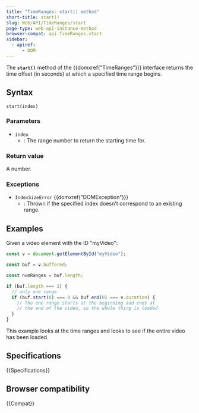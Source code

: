 ```yaml
---
title: "TimeRanges: start() method"
short-title: start()
slug: Web/API/TimeRanges/start
page-type: web-api-instance-method
browser-compat: api.TimeRanges.start
sidebar:
  - apiref:
      - DOM
---
```


The **`start()`** method of the {{domxref("TimeRanges")}} interface returns the time offset (in seconds) at which a specified time range begins.

## Syntax

```js-nolint
start(index)
```

### Parameters

- `index`
  - : The range number to return the starting time for.

### Return value

A number.

### Exceptions

- `IndexSizeError` {{domxref("DOMException")}}
  - : Thrown if the specified index doesn't correspond to an
    existing range.

## Examples

Given a video element with the ID "myVideo":

```js
const v = document.getElementById("myVideo");

const buf = v.buffered;

const numRanges = buf.length;

if (buf.length === 1) {
  // only one range
  if (buf.start(0) === 0 && buf.end(0) === v.duration) {
    // The one range starts at the beginning and ends at
    // the end of the video, so the whole thing is loaded
  }
}
```

This example looks at the time ranges and looks to see if the entire video has been
loaded.

## Specifications

{{Specifications}}

## Browser compatibility

{{Compat}}
